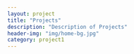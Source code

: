 ```yaml
---
layout: project
title: "Projects"
description: "Description of Projects"
header-img: "img/home-bg.jpg"
category: project1
---
```

